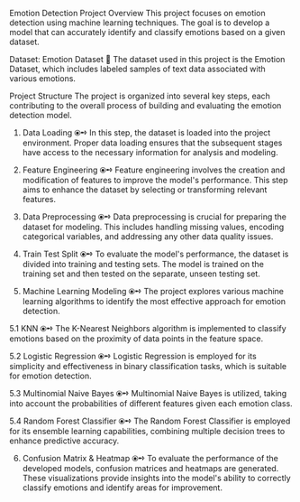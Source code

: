 Emotion Detection Project
Overview
This project focuses on emotion detection using machine learning techniques. The goal is to develop a model that can accurately identify and classify emotions based on a given dataset.

Dataset: Emotion Dataset 📁
The dataset used in this project is the Emotion Dataset, which includes labeled samples of text data associated with various emotions.

Project Structure
The project is organized into several key steps, each contributing to the overall process of building and evaluating the emotion detection model.

1. Data Loading ⦿➺
In this step, the dataset is loaded into the project environment. Proper data loading ensures that the subsequent stages have access to the necessary information for analysis and modeling.

2. Feature Engineering ⦿➺
Feature engineering involves the creation and modification of features to improve the model's performance. This step aims to enhance the dataset by selecting or transforming relevant features.

3. Data Preprocessing ⦿➺
Data preprocessing is crucial for preparing the dataset for modeling. This includes handling missing values, encoding categorical variables, and addressing any other data quality issues.

4. Train Test Split ⦿➺
To evaluate the model's performance, the dataset is divided into training and testing sets. The model is trained on the training set and then tested on the separate, unseen testing set.

5. Machine Learning Modeling ⦿➺
The project explores various machine learning algorithms to identify the most effective approach for emotion detection.

5.1 KNN ⦿➺
The K-Nearest Neighbors algorithm is implemented to classify emotions based on the proximity of data points in the feature space.

5.2 Logistic Regression ⦿➺
Logistic Regression is employed for its simplicity and effectiveness in binary classification tasks, which is suitable for emotion detection.

5.3 Multinomial Naive Bayes ⦿➺
Multinomial Naive Bayes is utilized, taking into account the probabilities of different features given each emotion class.

5.4 Random Forest Classifier ⦿➺
The Random Forest Classifier is employed for its ensemble learning capabilities, combining multiple decision trees to enhance predictive accuracy.

6. Confusion Matrix & Heatmap ⦿➺
To evaluate the performance of the developed models, confusion matrices and heatmaps are generated. These visualizations provide insights into the model's ability to correctly classify emotions and identify areas for improvement.
